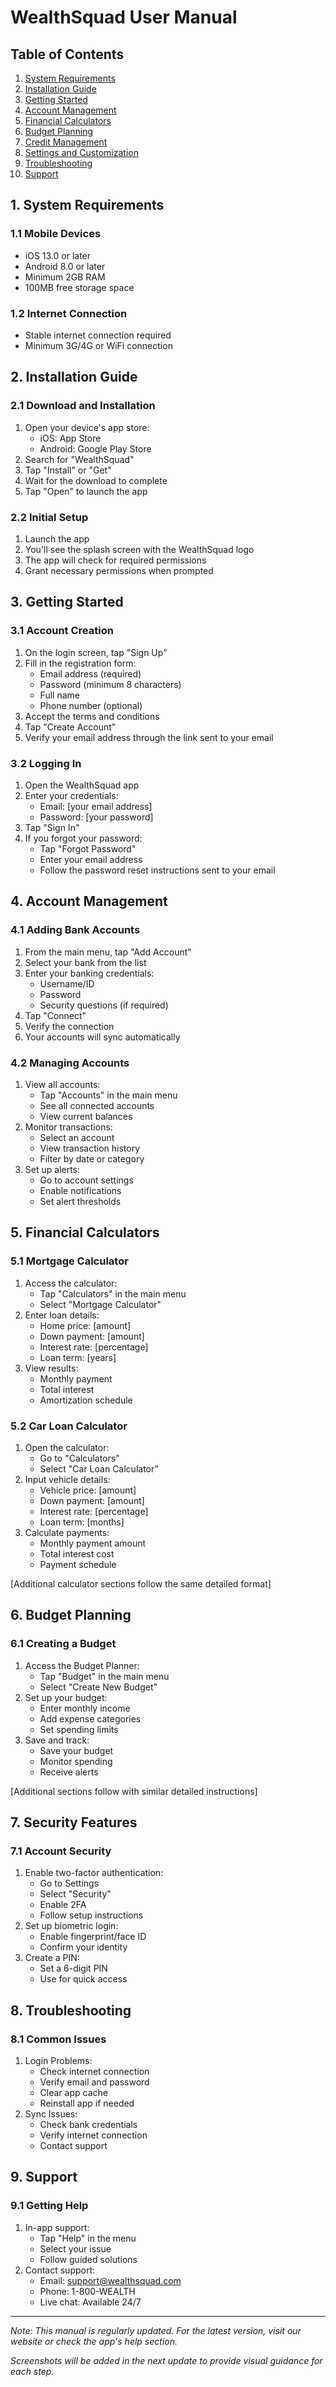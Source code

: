 # WealthSquad User Manual

## Table of Contents
1. [System Requirements](#1-system-requirements)
2. [Installation Guide](#2-installation-guide)
3. [Getting Started](#3-getting-started)
4. [Account Management](#4-account-management)
5. [Financial Calculators](#5-financial-calculators)
6. [Budget Planning](#6-budget-planning)
7. [Credit Management](#7-credit-management)
8. [Settings and Customization](#8-settings-and-customization)
9. [Troubleshooting](#9-troubleshooting)
10. [Support](#10-support)

## 1. System Requirements

### 1.1 Mobile Devices
- iOS 13.0 or later
- Android 8.0 or later
- Minimum 2GB RAM
- 100MB free storage space

### 1.2 Internet Connection
- Stable internet connection required
- Minimum 3G/4G or WiFi connection

## 2. Installation Guide

### 2.1 Download and Installation
1. Open your device's app store:
   - iOS: App Store
   - Android: Google Play Store
2. Search for "WealthSquad"
3. Tap "Install" or "Get"
4. Wait for the download to complete
5. Tap "Open" to launch the app

### 2.2 Initial Setup
1. Launch the app
2. You'll see the splash screen with the WealthSquad logo
3. The app will check for required permissions
4. Grant necessary permissions when prompted

## 3. Getting Started

### 3.1 Account Creation
1. On the login screen, tap "Sign Up"
2. Fill in the registration form:
   - Email address (required)
   - Password (minimum 8 characters)
   - Full name
   - Phone number (optional)
3. Accept the terms and conditions
4. Tap "Create Account"
5. Verify your email address through the link sent to your email

### 3.2 Logging In
1. Open the WealthSquad app
2. Enter your credentials:
   - Email: [your email address]
   - Password: [your password]
3. Tap "Sign In"
4. If you forgot your password:
   - Tap "Forgot Password"
   - Enter your email address
   - Follow the password reset instructions sent to your email

## 4. Account Management

### 4.1 Adding Bank Accounts
1. From the main menu, tap "Add Account"
2. Select your bank from the list
3. Enter your banking credentials:
   - Username/ID
   - Password
   - Security questions (if required)
4. Tap "Connect"
5. Verify the connection
6. Your accounts will sync automatically

### 4.2 Managing Accounts
1. View all accounts:
   - Tap "Accounts" in the main menu
   - See all connected accounts
   - View current balances
2. Monitor transactions:
   - Select an account
   - View transaction history
   - Filter by date or category
3. Set up alerts:
   - Go to account settings
   - Enable notifications
   - Set alert thresholds

## 5. Financial Calculators

### 5.1 Mortgage Calculator
1. Access the calculator:
   - Tap "Calculators" in the main menu
   - Select "Mortgage Calculator"
2. Enter loan details:
   - Home price: [amount]
   - Down payment: [amount]
   - Interest rate: [percentage]
   - Loan term: [years]
3. View results:
   - Monthly payment
   - Total interest
   - Amortization schedule

### 5.2 Car Loan Calculator
1. Open the calculator:
   - Go to "Calculators"
   - Select "Car Loan Calculator"
2. Input vehicle details:
   - Vehicle price: [amount]
   - Down payment: [amount]
   - Interest rate: [percentage]
   - Loan term: [months]
3. Calculate payments:
   - Monthly payment amount
   - Total interest cost
   - Payment schedule

[Additional calculator sections follow the same detailed format]

## 6. Budget Planning

### 6.1 Creating a Budget
1. Access the Budget Planner:
   - Tap "Budget" in the main menu
   - Select "Create New Budget"
2. Set up your budget:
   - Enter monthly income
   - Add expense categories
   - Set spending limits
3. Save and track:
   - Save your budget
   - Monitor spending
   - Receive alerts

[Additional sections follow with similar detailed instructions]

## 7. Security Features

### 7.1 Account Security
1. Enable two-factor authentication:
   - Go to Settings
   - Select "Security"
   - Enable 2FA
   - Follow setup instructions
2. Set up biometric login:
   - Enable fingerprint/face ID
   - Confirm your identity
3. Create a PIN:
   - Set a 6-digit PIN
   - Use for quick access

## 8. Troubleshooting

### 8.1 Common Issues
1. Login Problems:
   - Check internet connection
   - Verify email and password
   - Clear app cache
   - Reinstall app if needed
2. Sync Issues:
   - Check bank credentials
   - Verify internet connection
   - Contact support

## 9. Support

### 9.1 Getting Help
1. In-app support:
   - Tap "Help" in the menu
   - Select your issue
   - Follow guided solutions
2. Contact support:
   - Email: support@wealthsquad.com
   - Phone: 1-800-WEALTH
   - Live chat: Available 24/7

---

*Note: This manual is regularly updated. For the latest version, visit our website or check the app's help section.*

*Screenshots will be added in the next update to provide visual guidance for each step.* 
